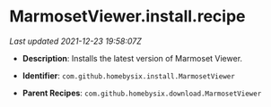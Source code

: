 # MarmosetViewer.install.recipe

_Last updated 2021-12-23 19:58:07Z_

- **Description**: Installs the latest version of Marmoset Viewer.

- **Identifier**: `com.github.homebysix.install.MarmosetViewer`

- **Parent Recipes**: `com.github.homebysix.download.MarmosetViewer`